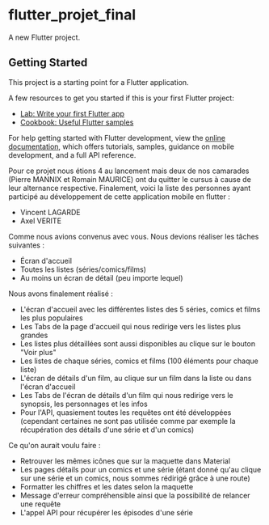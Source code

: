 # flutter_projet_final

A new Flutter project.

## Getting Started

This project is a starting point for a Flutter application.

A few resources to get you started if this is your first Flutter project:

- [Lab: Write your first Flutter app](https://docs.flutter.dev/get-started/codelab)
- [Cookbook: Useful Flutter samples](https://docs.flutter.dev/cookbook)

For help getting started with Flutter development, view the
[online documentation](https://docs.flutter.dev/), which offers tutorials,
samples, guidance on mobile development, and a full API reference.

Pour ce projet nous étions 4 au lancement mais deux de nos camarades (Pierre MANNIX et Romain MAURICE) ont du quitter le
cursus à cause de leur alternance respective.
Finalement, voici la liste des personnes ayant participé au développement de cette application mobile en flutter :

- Vincent LAGARDE
- Axel VERITE

Comme nous avions convenus avec vous. Nous devions réaliser les tâches suivantes :

- Écran d'accueil
- Toutes les listes (séries/comics/films)
- Au moins un écran de détail (peu importe lequel)

Nous avons finalement réalisé :

- L'écran d'accueil avec les différentes listes des 5 séries, comics et films les plus populaires
- Les Tabs de la page d'accueil qui nous redirige vers les listes plus grandes
- Les listes plus détaillées sont aussi disponibles au clique sur le bouton "Voir plus"
- Les listes de chaque séries, comics et films (100 éléments pour chaque liste)
- L'écran de détails d'un film, au clique sur un film dans la liste ou dans l'écran d'accueil
- Les Tabs de l'écran de détails d'un film qui nous redirige vers le synopsis, les personnages et les infos
- Pour l'API, quasiement toutes les requêtes ont été développées (cependant certaines ne sont pas utilisée comme par
  exemple la récupération des détails d'une série et d'un comics)

Ce qu'on aurait voulu faire :

- Retrouver les mêmes icônes que sur la maquette dans Material
- Les pages détails pour un comics et une série (étant donné qu'au clique sur une série et un comics, nous sommes
  rédirigé grâce à une route)
- Formatter les chiffres et les dates selon la maquette
- Message d'erreur compréhensible ainsi que la possibilité de relancer une requête
- L'appel API pour récupérer les épisodes d'une série
